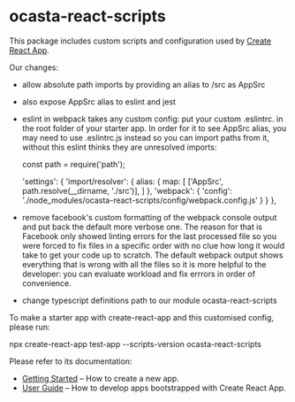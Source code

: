 # ocasta-react-scripts

This package includes custom scripts and configuration used by [Create React App](https://github.com/facebook/create-react-app).

Our changes:
- allow absolute path imports by providing an alias to /src as AppSrc
- also expose AppSrc alias to eslint and jest
- eslint in webpack takes any custom config: put your custom .eslintrc. in the root folder of your starter app. In order for it to see AppSrc alias, you may need to use .eslintrc.js instead so you can import paths from it, without this eslint thinks they are unresolved imports:

	const path = require('path');

  'settings': {
    'import/resolver':  {
      alias: {
        map: [
         ['AppSrc', path.resolve(__dirname, './src')],
        ]
      },
      'webpack': {
        'config': './node_modules/ocasta-react-scripts/config/webpack.config.js'
      }
    }
  },

- remove facebook's custom formatting of the webpack console output and put back the default more verbose one. The reason for that is Facebook only showed linting errors for the last processed file so you  were forced to fix files in a specific order with no clue how long it would take to get your code up to scratch. The default webpack output shows everything that is wrong with all the files so it is more helpful to the developer: you can evaluate workload and fix errrors in order of convenience.
- change typescript definitions path to our module ocasta-react-scripts

To make a starter app with create-react-app and this customised config, please run:

npx create-react-app test-app --scripts-version ocasta-react-scripts

Please refer to its documentation:

- [Getting Started](https://facebook.github.io/create-react-app/docs/getting-started) – How to create a new app.
- [User Guide](https://facebook.github.io/create-react-app/) – How to develop apps bootstrapped with Create React App.
